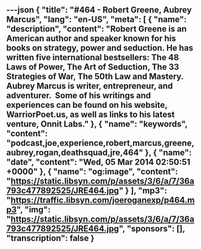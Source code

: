 ---json
{
  "title": "#464 - Robert Greene, Aubrey Marcus",
  "lang": "en-US",
  "meta": [
    {
      "name": "description",
      "content": "Robert Greene is an American author and speaker known for his books on strategy, power and seduction. He has written five international bestsellers: The 48 Laws of Power, The Art of Seduction, The 33 Strategies of War, The 50th Law and Mastery. Aubrey Marcus is writer, entrepreneur, and adventurer.  Some of his writings and experiences can be found on his website, WarriorPoet.us, as well as links to his latest venture, Onnit Labs."
    },
    {
      "name": "keywords",
      "content": "podcast,joe,experience,robert,marcus,greene,aubrey,rogan,deathsquad,jre,464"
    },
    {
      "name": "date",
      "content": "Wed, 05 Mar 2014 02:50:51 +0000"
    },
    {
      "name": "og:image",
      "content": "https://static.libsyn.com/p/assets/3/6/a/7/36a793c477892525/JRE464.jpg"
    }
  ],
  "mp3": "https://traffic.libsyn.com/joeroganexp/p464.mp3",
  "img": "https://static.libsyn.com/p/assets/3/6/a/7/36a793c477892525/JRE464.jpg",
  "sponsors": [],
  "transcription": false
}
---
<episode-header />

<timemark seconds="0" />

<transcribe-call-to-action />

<episode-footer />